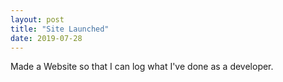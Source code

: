 ```yaml
---
layout: post
title: "Site Launched"
date: 2019-07-28
---
```


Made a Website so that I can log what I've done as a developer.